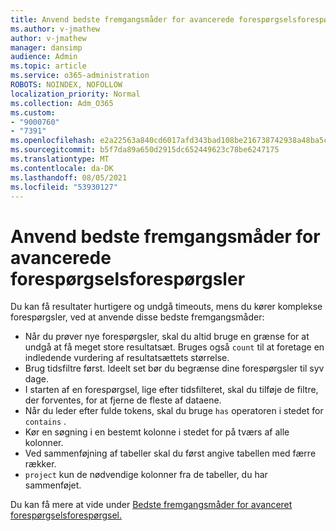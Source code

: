 ```yaml
---
title: Anvend bedste fremgangsmåder for avancerede forespørgselsforespørgsler
ms.author: v-jmathew
author: v-jmathew
manager: dansimp
audience: Admin
ms.topic: article
ms.service: o365-administration
ROBOTS: NOINDEX, NOFOLLOW
localization_priority: Normal
ms.collection: Adm_O365
ms.custom:
- "9000760"
- "7391"
ms.openlocfilehash: e2a22563a840cd6017afd343bad108be216738742938a48ba5ceb1010fd16098
ms.sourcegitcommit: b5f7da89a650d2915dc652449623c78be6247175
ms.translationtype: MT
ms.contentlocale: da-DK
ms.lasthandoff: 08/05/2021
ms.locfileid: "53930127"
---
```

# <a name="apply-best-practices-for-advanced-hunting-queries"></a>Anvend bedste fremgangsmåder for avancerede forespørgselsforespørgsler

Du kan få resultater hurtigere og undgå timeouts, mens du kører komplekse forespørgsler, ved at anvende disse bedste fremgangsmåder:

- Når du prøver nye forespørgsler, skal du altid bruge en grænse for at undgå at få meget store resultatsæt. Bruges også `count` til at foretage en indledende vurdering af resultatsættets størrelse.
- Brug tidsfiltre først. Ideelt set bør du begrænse dine forespørgsler til syv dage.
- I starten af en forespørgsel, lige efter tidsfilteret, skal du tilføje de filtre, der forventes, for at fjerne de fleste af dataene.
- Når du leder efter fulde tokens, skal du bruge `has` operatoren i stedet for `contains` .
- Kør en søgning i en bestemt kolonne i stedet for på tværs af alle kolonner.
- Ved sammenføjning af tabeller skal du først angive tabellen med færre rækker.
- `project` kun de nødvendige kolonner fra de tabeller, du har sammenføjet.

Du kan få mere at vide under [Bedste fremgangsmåder for avanceret forespørgselsforespørgsel.](https://go.microsoft.com/fwlink/?linkid=2144812)
